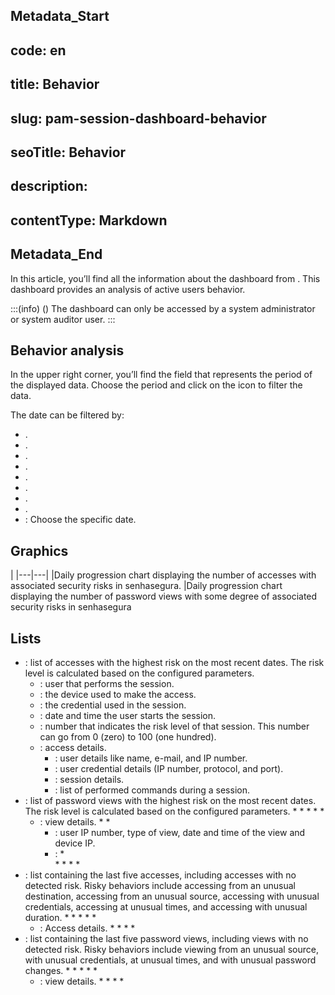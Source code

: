 ## Metadata_Start 
## code: en
## title: Behavior 
## slug: pam-session-dashboard-behavior 
## seoTitle: Behavior 
## description:  
## contentType: Markdown 
## Metadata_End
In this article, you’ll find all the information about the  dashboard from . This dashboard provides an analysis of active users behavior.

:::(info) ()
The dashboard can only be accessed by a system administrator or system auditor user.
:::

## Behavior analysis

In the upper right corner, you’ll find the field that represents the period of the displayed data. Choose the period and click on the  icon to filter the data.

The date can be filtered by:

* .
* .
* .
* .
* .
* .
* .
* .
* : Choose the specific date.

## Graphics

|
|---|---|
|Daily progression chart displaying the number of accesses with associated security risks in senhasegura.
|Daily progression chart displaying the number of password views with some degree of associated security risks in senhasegura


## Lists

* : list of accesses with the highest risk on the most recent dates. The risk level is calculated based on the configured parameters.
    * : user that performs the session.
    * : the device used to make the access.
    * : the credential used in the session.
    * : date and time the user starts the session.
    * : number that indicates the risk level of that session. This number can go from 0 (zero) to 100 (one hundred).
    * : access details. 
        * : user details like name, e-mail, and IP number.
        * : user credential details (IP number, protocol, and port).
        * : session details.
        * : list of performed commands during a session.
* : list of password views with the highest risk on the most recent dates. The risk level is calculated based on the configured parameters.
    * 
    * 
    * 
    * 
    * 
    * : view details.
        * 
        * 
        * : user IP number, type of view, date and time of the view and device IP.
        * :
            *  
            * 
            * 
            * 
            * 
* : list containing the last five accesses, including accesses with no detected risk. Risky behaviors include accessing from an unusual destination, accessing from an unusual source, accessing with unusual credentials, accessing at unusual times, and accessing with unusual duration.
    * 
    * 
    * 
    * 
    * 
    * : Access details.
        * 
        * 
        * 
        * 
* : list containing the last five password views, including views with no detected risk. Risky behaviors include viewing from an unusual source, with unusual credentials, at unusual times, and with unusual password changes.
    * 
    * 
    * 
    * 
    * 
    * : view details.
        * 
        * 
        * 
        * 
